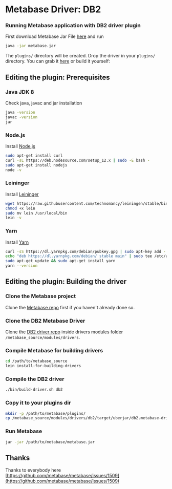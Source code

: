
# Metabase Driver: DB2

###  Running Metabase application with DB2 driver plugin
First download Metabase Jar File [here](https://metabase.com/start/other.html)  and run
```bash
java -jar metabase.jar
```
The `plugins/` directory will be created. Drop the driver in your `plugins/` directory. You can grab it [here](https://github.com/alisonrafael/metabase-db2-driver/releases/download/v1.0.0/db2.metabase-driver.jar) or build it yourself:

##  Editing the plugin: Prerequisites

### Java JDK 8
Check java, javac and jar installation
```bash
java -version
javac -version
jar
```

### Node.js
Install [Node.js]([https://nodejs.org](https://nodejs.org/))
```bash
sudo apt-get install curl
curl -sL https://deb.nodesource.com/setup_12.x | sudo -E bash -
sudo apt-get install nodejs
node -v 
```
### Leininger
Install [Leininger]([https://leiningen.org/](https://leiningen.org/))
```bash
wget https://raw.githubusercontent.com/technomancy/leiningen/stable/bin/lein
chmod +x lein
sudo mv lein /usr/local/bin
lein -v
```

### Yarn
Install [Yarn]([https://yarnpkg.com/lang/en/](https://yarnpkg.com/lang/en/))
```bash
curl -sS https://dl.yarnpkg.com/debian/pubkey.gpg | sudo apt-key add -
echo "deb https://dl.yarnpkg.com/debian/ stable main" | sudo tee /etc/apt/sources.list.d/yarn.list
sudo apt-get update && sudo apt-get install yarn
yarn --version
```

## Editing the plugin: Building the driver 

### Clone the Metabase project

Clone the [Metabase repo](https://github.com/metabase/metabase) first if you haven't already done so.

### Clone the DB2 Metabase Driver

Clone the [DB2 driver repo](https://github.com/alisonrafael/metabase-db2-driver) inside drivers modules folder `/metabase_source/modules/drivers`.

### Compile Metabase for building drivers
```bash
cd /path/to/metabase_source
lein install-for-building-drivers
```

### Compile the DB2 driver
```bash
./bin/build-driver.sh db2
```

### Copy it to your plugins dir
```bash
mkdir -p /path/to/metabase/plugins/
cp /metabase_source/modules/drivers/db2/target/uberjar/db2.metabase-driver.jar /path/to/metabase/plugins/
```

### Run Metabase

```bash
jar -jar /path/to/metabase/metabase.jar
```

## Thanks
Thanks to everybody here [https://github.com/metabase/metabase/issues/1509](https://github.com/metabase/metabase/issues/1509)